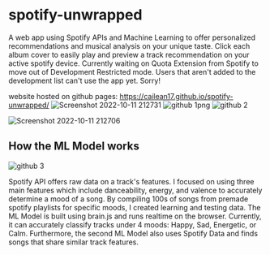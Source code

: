 # spotify-unwrapped

A web app using Spotify APIs and Machine Learning to offer personalized recommendations and musical analysis on your unique taste.
Click each album cover to easily play and preview a track recommendation on your active spotify device. Currently waiting on Quota Extension from Spotify to move out of Development Restricted mode. Users that aren't added to the development list can't use the app yet. Sorry!

website hosted on github pages: https://cailean17.github.io/spotify-unwrapped/
![Screenshot 2022-10-11 212731](https://user-images.githubusercontent.com/55571023/195250808-b52da65e-c7af-44b3-8b67-84dddb9b828e.png)
![github 1png](https://user-images.githubusercontent.com/55571023/205805583-83b92428-54c3-4766-88a7-e34bf55b7dde.png)
![github 2](https://user-images.githubusercontent.com/55571023/205805600-399fec65-bba7-471d-a922-aa5e89ef2e3f.png)

![Screenshot 2022-10-11 212706](https://user-images.githubusercontent.com/55571023/195250806-039935b9-dbf2-4abf-bac3-a33ced6d3bd8.png)


## How the ML Model works
![github 3](https://user-images.githubusercontent.com/55571023/205805610-24de44c1-d56f-4477-b934-124764e6b0a1.png)

  Spotify API offers raw data on a track's features. I focused on using three main features which include danceability, energy, and valence to accurately determine a mood of a song. By compiling 100s of songs from premade spotify playlists for specific moods, I created learning and testing data. The ML Model is built using brain.js and runs realtime on the browser. Currently, it can accurately classify tracks under 4 moods: Happy, Sad, Energetic, or Calm. Furthermore, the second ML Model also uses Spotify Data and finds songs that share similar track features.

